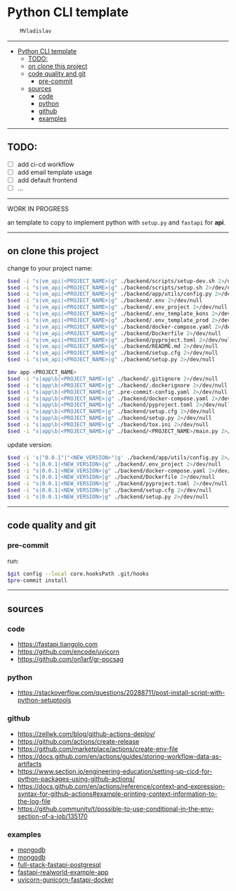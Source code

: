 # Python CLI template

```sh
    MVladislav
```

---

- [Python CLI template](#python-cli-template)
  - [TODO:](#todo)
  - [on clone this project](#on-clone-this-project)
  - [code quality and git](#code-quality-and-git)
    - [pre-commit](#pre-commit)
  - [sources](#sources)
    - [code](#code)
    - [python](#python)
    - [github](#github)
    - [examples](#examples)

---

## TODO:

- [ ] add ci-cd workflow
- [ ] add email template usage
- [ ] add default frontend
- [ ] ...

---

WORK IN PROGRESS

an template to copy to implement python with `setup.py` and `fastapi` for **api**.

---

## on clone this project

change to your project name:

```sh
$sed -i "s|vm_api|<PROJECT_NAME>|g" ./backend/scripts/setup-dev.sh 2>/dev/null
$sed -i "s|vm_api|<PROJECT_NAME>|g" ./backend/scripts/setup.sh 2>/dev/null
$sed -i "s|vm_api|<PROJECT_NAME>|g" ./backend/app/utils/config.py 2>/dev/null
$sed -i "s|vm_api|<PROJECT_NAME>|g" ./backend/.env 2>/dev/null
$sed -i "s|vm_api|<PROJECT_NAME>|g" ./backend/.env_project 2>/dev/null
$sed -i "s|vm_api|<PROJECT_NAME>|g" ./backend/.env_template_kons 2>/dev/null
$sed -i "s|vm_api|<PROJECT_NAME>|g" ./backend/.env_template_prod 2>/dev/null
$sed -i "s|vm_api|<PROJECT_NAME>|g" ./backend/docker-compose.yaml 2>/dev/null
$sed -i "s|vm_api|<PROJECT_NAME>|g" ./backend/Dockerfile 2>/dev/null
$sed -i "s|vm_api|<PROJECT_NAME>|g" ./backend/pyproject.toml 2>/dev/null
$sed -i "s|vm_api|<PROJECT_NAME>|g" ./backend/README.md 2>/dev/null
$sed -i "s|vm_api|<PROJECT_NAME>|g" ./backend/setup.cfg 2>/dev/null
$sed -i "s|vm_api|<PROJECT_NAME>|g" ./backend/setup.py 2>/dev/null

$mv app <PROJECT_NAME>
$sed -i "s|app\b|<PROJECT_NAME>|g" ./backend/.gitignore 2>/dev/null
$sed -i "s|app\b|<PROJECT_NAME>|g" ./backend/.dockerignore 2>/dev/null
$sed -i "s|app\b|<PROJECT_NAME>|g" .pre-commit-config.yaml 2>/dev/null
$sed -i "s|app\b|<PROJECT_NAME>|g" ./backend/docker-compose.yaml 2>/dev/null
$sed -i "s|app\b|<PROJECT_NAME>|g" ./backend/pyproject.toml 2>/dev/null
$sed -i "s|app\b|<PROJECT_NAME>|g" ./backend/setup.cfg 2>/dev/null
$sed -i "s|app\b|<PROJECT_NAME>|g" ./backend/setup.py 2>/dev/null
$sed -i "s|app\b|<PROJECT_NAME>|g" ./backend/tox.ini 2>/dev/null
$sed -i "s|app\b|<PROJECT_NAME>|g" ./backend/<PROJECT_NAME>/main.py 2>/dev/null
```

update version:

```sh
$sed -i 's|"0.0.1"|"<NEW_VERSION>"|g' ./backend/app/utils/config.py 2>/dev/null
$sed -i "s|0.0.1|<NEW_VERSION>|g" ./backend/.env_project 2>/dev/null
$sed -i "s|0.0.1|<NEW_VERSION>|g" ./backend/docker-compose.yaml 2>/dev/null
$sed -i "s|0.0.1|<NEW_VERSION>|g" ./backend/Dockerfile 2>/dev/null
$sed -i "s|0.0.1|<NEW_VERSION>|g" ./backend/pyproject.toml 2>/dev/null
$sed -i "s|0.0.1|<NEW_VERSION>|g" ./backend/setup.cfg 2>/dev/null
$sed -i "s|0.0.1|<NEW_VERSION>|g" ./backend/setup.py 2>/dev/null
```

---

## code quality and git

### pre-commit

run:

```sh
$git config --local core.hooksPath .git/hooks
$pre-commit install
```

---

## sources

### code

- <https://fastapi.tiangolo.com>
- <https://github.com/encode/uvicorn>
- <https://github.com/on1arf/gr-pocsag>

### python

- <https://stackoverflow.com/questions/20288711/post-install-script-with-python-setuptools>

### github

- <https://zellwk.com/blog/github-actions-deploy/>
- <https://github.com/actions/create-release>
- <https://github.com/marketplace/actions/create-env-file>
- <https://docs.github.com/en/actions/guides/storing-workflow-data-as-artifacts>
- <https://www.section.io/engineering-education/setting-up-cicd-for-python-packages-using-github-actions/>
- <https://docs.github.com/en/actions/reference/context-and-expression-syntax-for-github-actions#example-printing-context-information-to-the-log-file>
- <https://github.community/t/possible-to-use-conditional-in-the-env-section-of-a-job/135170>

### examples

- [mongodb](https://gist.github.com/fatiherikli/4350345)
- [mongodb](https://github.com/mongodb-developer/mongodb-with-fastapi)
- [full-stack-fastapi-postgresql](https://github.com/tiangolo/full-stack-fastapi-postgresql)
- [fastapi-realworld-example-app](https://github.com/nsidnev/fastapi-realworld-example-app)
- [uvicorn-gunicorn-fastapi-docker](https://github.com/tiangolo/uvicorn-gunicorn-fastapi-docker)
